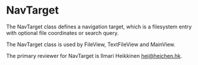 # NavTarget

The NavTarget class defines a navigation target, which is a filesystem entry with optional file coordinates or search query.

The NavTarget class is used by FileView, TextFileView and MainView.

The primary reviewer for NavTarget is Ilmari Heikkinen <hei@heichen.hk>.
